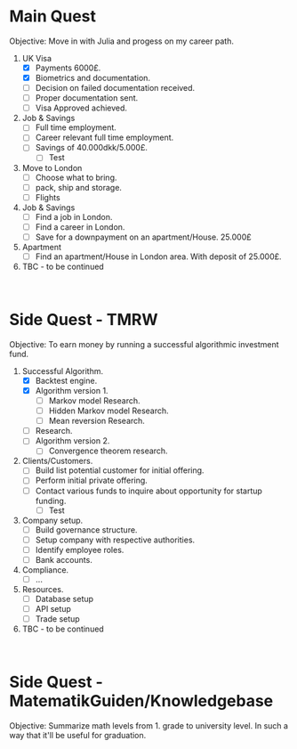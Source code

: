 # Main Quest
Objective: Move in with Julia and progess on my career path.

1. UK Visa
   - [x] Payments 6000£.
   - [x] Biometrics and documentation.
   - [ ] Decision on failed documentation received.
   - [ ] Proper documentation sent.
   - [ ] Visa Approved achieved.
2. Job & Savings
   - [ ] Full time employment.
   - [ ] Career relevant full time employment.  
   - [ ] Savings of 40.000dkk/5.000£.
      - [ ] Test
3. Move to London
   - [ ] Choose what to bring.
   - [ ] pack, ship and storage.
   - [ ] Flights
4. Job & Savings
   - [ ] Find a job in London.
   - [ ] Find a career in London.
   - [ ] Save for a downpayment on an apartment/House. 25.000£
5. Apartment
   - [ ] Find an apartment/House in London area. With deposit of 25.000£.
6. TBC - to be continued 

<br/>

# Side Quest - TMRW

Objective: To earn money by running a successful algorithmic investment fund.
1. Successful Algorithm.
   - [x] Backtest engine.
   - [x] Algorithm version 1.
      - [ ] Markov model Research.
      - [ ] Hidden Markov model Research.
      - [ ] Mean reversion Research.
   - [ ] Research.
   - [ ] Algorithm version 2.
      - [ ] Convergence theorem research.
2. Clients/Customers.
   - [ ] Build list potential customer for initial offering.
   - [ ] Perform initial private offering. 
   - [ ] Contact various funds to inquire about opportunity for startup funding.
      - [ ] Test
3. Company setup.
   - [ ] Build governance structure.
   - [ ] Setup company with respective authorities.
   - [ ] Identify employee roles.
   - [ ] Bank accounts.
4. Compliance.
   - [ ] ...
5. Resources.
   - [ ] Database setup
   - [ ] API setup
   - [ ] Trade setup
5. TBC - to be continued 

<br/>

# Side Quest - MatematikGuiden/Knowledgebase
Objective: Summarize math levels from 1. grade to university level. In such a way that it'll be useful for graduation.



<br/>



